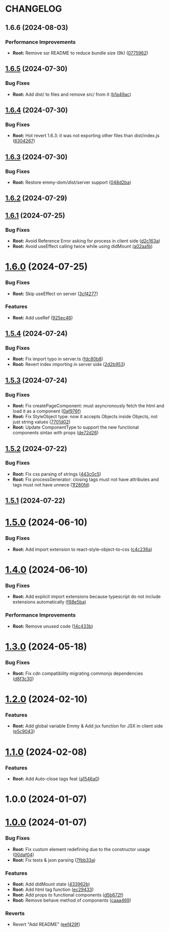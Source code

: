 # CHANGELOG

## 1.6.6 (2024-08-03)


### Performance Improvements

* **Root:** Remove ssr README to reduce bundle size (9k) ([0775962](https://github.com/emmyjs/emmy-dom/commit/077596205b5ff2c1a7f9a7e82a00a57071e22ce9))



## [1.6.5](https://github.com/emmyjs/emmy-dom/compare/1.6.4...1.6.5) (2024-07-30)


### Bug Fixes

* **Root:** Add dist/ to files and remove src/ from it ([b1a49ac](https://github.com/emmyjs/emmy-dom/commit/b1a49ac3062db36e8e149841a2aafee4324130cd))



## [1.6.4](https://github.com/emmyjs/emmy-dom/compare/1.6.3...1.6.4) (2024-07-30)


### Bug Fixes

* **Root:** Hot revert 1.6.3: it was not exporting other files than dist/index.js ([6304267](https://github.com/emmyjs/emmy-dom/commit/6304267ff3e77dde125b3bceb1587d9f455ede32))



## [1.6.3](https://github.com/emmyjs/emmy-dom/compare/1.6.2...1.6.3) (2024-07-30)


### Bug Fixes

* **Root:** Restore emmy-dom/dist/server support ([048d2ba](https://github.com/emmyjs/emmy-dom/commit/048d2ba9ecd0dc13c4304b4757fe115910960957))



## [1.6.2](https://github.com/emmyjs/emmy-dom/compare/1.6.1...1.6.2) (2024-07-29)



## [1.6.1](https://github.com/emmyjs/emmy-dom/compare/1.6.0...1.6.1) (2024-07-25)


### Bug Fixes

* **Root:** Avoid Reference Error asking for process in client side ([d2c163a](https://github.com/emmyjs/emmy-dom/commit/d2c163afb45b9ec642b8beaa570727bbce9667c0))
* **Root:** Avoid useEffect calling twice while using didMount ([a02aa1b](https://github.com/emmyjs/emmy-dom/commit/a02aa1bac27f3408b67c435f54249480a339dc78))



# [1.6.0](https://github.com/emmyjs/emmy-dom/compare/1.5.4...1.6.0) (2024-07-25)


### Bug Fixes

* **Root:** Skip useEffect on server ([3cf4277](https://github.com/emmyjs/emmy-dom/commit/3cf42776a700e67e4b258a989f1428cff0b361a5))


### Features

* **Root:** Add useRef ([925ec46](https://github.com/emmyjs/emmy-dom/commit/925ec46a80739d93c37e9e8bebba621d7b5f6452))



## [1.5.4](https://github.com/emmyjs/emmy-dom/compare/1.5.3...1.5.4) (2024-07-24)


### Bug Fixes

* **Root:** Fix import typo in server.ts ([fdc80b8](https://github.com/emmyjs/emmy-dom/commit/fdc80b8bfbd46b8ac4e0c0a41f7c9893d8d7e76c))
* **Root:** Revert index importing in server side ([2d2b953](https://github.com/emmyjs/emmy-dom/commit/2d2b953f83d8b89a53105f588bf6f0e256fecfa1))



## [1.5.3](https://github.com/emmyjs/emmy-dom/compare/1.5.2...1.5.3) (2024-07-24)


### Bug Fixes

* **Root:** Fix createPageComponent: must asyncronously fetch the html and load it as a component ([0af976f](https://github.com/emmyjs/emmy-dom/commit/0af976f3a37e0ab82b163f3dfba025702484d642))
* **Root:** Fix StyleObject type: now it accepts Objects inside Objects, not just string values ([7701d02](https://github.com/emmyjs/emmy-dom/commit/7701d022333671e3800431d249e7064d18cb8075))
* **Root:** Update ComponentType to support the new functional components sintax with props ([de72d26](https://github.com/emmyjs/emmy-dom/commit/de72d2624ccf7ac43a5ef96ad28c870a8e621b93))



## [1.5.2](https://github.com/emmyjs/emmy-dom/compare/1.5.1...1.5.2) (2024-07-22)


### Bug Fixes

* **Root:** Fix css parsing of strings ([443c0c5](https://github.com/emmyjs/emmy-dom/commit/443c0c55b9c7e3c669c00a1f2a4af560e95111cc))
* **Root:** Fix processGenerator: closing tags must not have attributes and tags must not have unnece ([1f280fd](https://github.com/emmyjs/emmy-dom/commit/1f280fd434d5569f478d317a561b5b8cb2035234))



## [1.5.1](https://github.com/emmyjs/emmy-dom/compare/1.5.0...1.5.1) (2024-07-22)



# [1.5.0](https://github.com/emmyjs/emmy-dom/compare/1.4.0...1.5.0) (2024-06-10)


### Bug Fixes

* **Root:** Add import extension to react-style-object-to-css ([c4c236a](https://github.com/emmyjs/emmy-dom/commit/c4c236ab176f1db50f1691a144c0201740da7dd7))



# [1.4.0](https://github.com/emmyjs/emmy-dom/compare/1.3.0...1.4.0) (2024-06-10)


### Bug Fixes

* **Root:** Add explicit import extensions because typescript do not include extensions automatically ([f88e5ba](https://github.com/emmyjs/emmy-dom/commit/f88e5ba49d0d8c547e875b3377d57ece1fd1cdf5))


### Performance Improvements

* **Root:** Remove unused code ([14c433b](https://github.com/emmyjs/emmy-dom/commit/14c433b242555ffb8ea108ae304d6afd5f4677cd))



# [1.3.0](https://github.com/emmyjs/emmy-dom/compare/1.2.0...1.3.0) (2024-05-18)


### Bug Fixes

* **Root:** Fix cdn compatibility migrating commonjs dependencies ([d8f3c30](https://github.com/emmyjs/emmy-dom/commit/d8f3c308e312d4c8ae86ef602b6b996da5736b12))



# [1.2.0](https://github.com/emmyjs/emmy-dom/compare/1.1.0...1.2.0) (2024-02-10)


### Features

* **Root:** Add global variable Emmy & Add jsx function for JSX in client side ([e5c9043](https://github.com/emmyjs/emmy-dom/commit/e5c904335599a9240f063ba17fbf7f10778731ab))



# [1.1.0](https://github.com/emmyjs/emmy-dom/compare/1.0.0...1.1.0) (2024-02-08)


### Features

* **Root:** Add Auto-close tags feat ([a1546a0](https://github.com/emmyjs/emmy-dom/commit/a1546a00e16b667bffa2a78e4a80e1e148612543))



# 1.0.0 (2024-01-07)



# [1.0.0](https://github.com/emmyjs/emmy-dom/compare/0.1.2...1.0.0) (2024-01-07)


### Bug Fixes

* **Root:** Fix custom element redefining due to the constructor usage ([00daf04](https://github.com/emmyjs/emmy-dom/commit/00daf04100aa9f62bf6d89087cfa557bac770947))
* **Root:** Fix tests & json parsing ([7fbb33a](https://github.com/emmyjs/emmy-dom/commit/7fbb33a3dad9b9d6c350406e36825216c408ddae))


### Features

* **Root:** Add didMount state ([433962b](https://github.com/emmyjs/emmy-dom/commit/433962b646739621bd5f25bb3b8cad4cd59ef095))
* **Root:** Add html tag function ([ec29433](https://github.com/emmyjs/emmy-dom/commit/ec294336469ac9353f1d067d3051cc01a9c9252c))
* **Root:** Add props to functional components ([d5b672f](https://github.com/emmyjs/emmy-dom/commit/d5b672fe404092a49b36d27b24d158c0c6c05652))
* **Root:** Remove behave method of components ([caaa469](https://github.com/emmyjs/emmy-dom/commit/caaa4698df5e9dc0dab67c888efd96368def7943))


### Reverts

* Revert "Add README" ([eef429f](https://github.com/emmyjs/emmy-dom/commit/eef429fa1fe070936bfe141b4609823bfcfb5a38))



